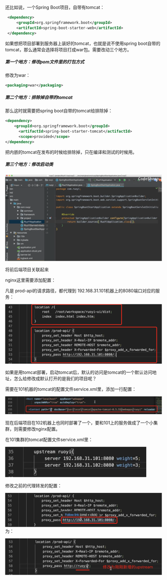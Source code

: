 还比如说，一个Spring Boot项目，自带有tomcat：

```xml
 <dependency>
     <groupId>org.springframework.boot</groupId>
     <artifactId>spring-boot-starter-web</artifactId>
 </dependency>
```

如果想把项目部署到服务器上装好的tomcat，也就是说不使用spring boot自带的tomcat，那么通常会选择将项目打成war包。需要改动三个地方。

##### 第一个地方：修改pom文件里的打包方式

修改为war：

```xml
<packaging>war</packaging>
```

##### 第二个地方：排除掉自带的tomcat

那么这时就需要把spring boot自带的tomcat给排除掉：

```xml
<dependency>
    <groupId>org.springframework.boot</groupId>
	  <artifactId>spring-boot-starter-tomcat</actifactId>
	  <scope>provided</scope>
</dependency>
```

把内嵌的tomcat在发布的时候给排除掉，只在编译和测试的时候用。

##### 第三个地方：修改启动类

<img src="../../我的坚果云/选修课/Maven/Maven-1.assets/image-20211212083548653.png" alt="image-20211212083548653" style="zoom:50%;" />

将前后端项目关联起来

nginx这里需要添加配置：

凡是 prod-api的请求路径，都代理到 192.168.31.101机器上的8080端口对应的服务：

<img src="../../我的坚果云/选修课/Maven/Maven-1.assets/image-20211212084504178.png" alt="image-20211212084504178" style="zoom:50%;" />



如果是用tomcat部署，启动tomcat后，默认的访问是tomcat的一个默认访问地址，怎么给修改成默认打开的是我们的项目呢？

需要在101机器的tomcat的配置文件service.xml里，添加一行配置：

<img src="../../我的坚果云/选修课/Maven/Maven-1.assets/image-20211212084940094.png" alt="image-20211212084940094" style="zoom:50%;" />



现在后端项目在102机器上也同时部署了一个，要和101上的服务做成了一个小集群，则需要修改nginx配置。

在101集群的tomcat配置文件service.xml里：



<img src="../../我的坚果云/选修课/Maven/Maven-1.assets/image-20211212085843833.png" alt="image-20211212085843833" style="zoom:50%;" />

修改之前的代理转发的配置：

<img src="../../我的坚果云/选修课/Maven/Maven-1.assets/image-20211212085605620.png" alt="image-20211212085605620" style="zoom:50%;" />为：

<img src="../../我的坚果云/选修课/Maven/Maven-1.assets/image-20211212085746859.png" alt="image-20211212085746859" style="zoom:50%;" />



